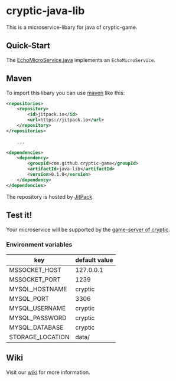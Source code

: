 # cryptic-java-lib

This is a microservice-libary for java of cryptic-game.

## Quick-Start

The [EchoMicroService.java](https://github.com/cryptic-game/java-lib/blob/master/src/test/java/net/cryptic_game/microservice/EchoMicroService.java) implements an `EchoMicroService`.  

## Maven

To import this libary you can use [maven](https://maven.apache.org/) like this:

```xml
<repositories>
	<repository>
	    <id>jitpack.io</id>
	    <url>https://jitpack.io</url>
	</repository>
</repositories>
	
	...

<dependencies>
	<dependency>
		<groupId>com.github.cryptic-game</groupId>
		<artifactId>java-lib</artifactId>
		<version>0.1.0</version>
	</dependency>
</dependencies>
```

The repository is hosted by [JitPack](https://jitpack.io/#cryptic-game/java-lib).

## Test it!

Your microservice will be supported by the [game-server of cryptic](https://github.com/cryptic-game/server).  

### Environment variables

| key               | default value |  
|-------------------|---------------|  
| MSSOCKET_HOST     | 127.0.0.1     |  
| MSSOCKET_PORT     | 1239          |  
| MYSQL_HOSTNAME    | cryptic       |
| MYSQL_PORT        | 3306          |
| MYSQL_USERNAME    | cryptic       |
| MYSQL_PASSWORD    | cryptic       |
| MYSQL_DATABASE    | cryptic       |
| STORAGE_LOCATION  | data/         |  

## Wiki

Visit our [wiki](https://github.com/cryptic-game/java-lib/wiki) for more information. 
